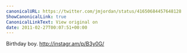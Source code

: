 ```yaml
---
canonicalURL: https://twitter.com/jmjordan/status/41650684457648128
ShowCanonicalLink: true
CanonicalLinkText: View original on
date: 2011-02-27T00:07:51+00:00
---
```

Birthday boy. http://instagr.am/p/B3y0G/